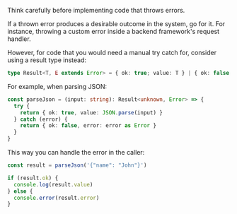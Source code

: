 Think carefully before implementing code that throws errors.

If a thrown error produces a desirable outcome in the system, go for it. For instance, throwing a custom error inside a backend framework's request handler.

However, for code that you would need a manual try catch for, consider using a result type instead:

```ts
type Result<T, E extends Error> = { ok: true; value: T } | { ok: false; error: E }
```

For example, when parsing JSON:

```ts
const parseJson = (input: string): Result<unknown, Error> => {
  try {
    return { ok: true, value: JSON.parse(input) }
  } catch (error) {
    return { ok: false, error: error as Error }
  }
}
```

This way you can handle the error in the caller:

```ts
const result = parseJson('{"name": "John"}')

if (result.ok) {
  console.log(result.value)
} else {
  console.error(result.error)
}
```

